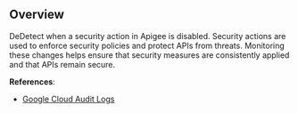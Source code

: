 ## Overview

DeDetect when a security action in Apigee is disabled. Security actions are used to enforce security policies and protect APIs from threats. Monitoring these changes helps ensure that security measures are consistently applied and that APIs remain secure.

**References**:
- [Google Cloud Audit Logs](https://cloud.google.com/logging/docs/audit)